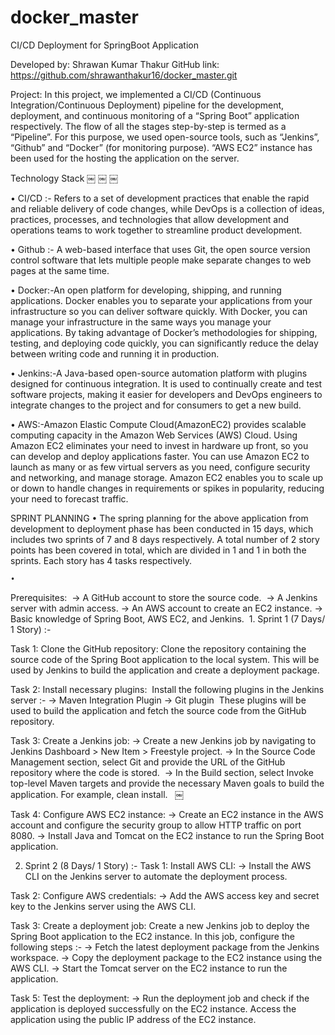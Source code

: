 # docker_master

CI/CD Deployment for SpringBoot Application

Developed by: Shrawan Kumar Thakur
GitHub link: https://github.com/shrawanthakur16/docker_master.git

Project:
In this project, we implemented a CI/CD (Continuous Integration/Continuous Deployment) pipeline for the development, deployment, and continuous monitoring of a “Spring Boot” application respectively. The flow of all the stages step-by-step is termed as a “Pipeline”. For this purpose, we used open-source tools, such as “Jenkins”, “Github” and “Docker” (for monitoring purpose). 
“AWS EC2” instance has been used for the hosting the application on the server. 


Technology Stack 
￼ ￼ ￼

• CI/CD :- Refers to a set of development practices that enable the rapid and reliable delivery of code changes, while DevOps is a collection of ideas, practices, processes, and technologies that allow development and operations 
teams to work together to streamline product development. 

• Github :- A web-based interface that uses Git, the open source version control software that lets multiple people make separate changes to web pages at the same time. 

• Docker:-An open platform for developing, shipping, and running applications. Docker enables you to separate your applications from your infrastructure so you can deliver software quickly. With Docker, you can manage your infrastructure in the same ways you manage your applications. 
By taking advantage of Docker’s methodologies for shipping, testing, and deploying code quickly, you can significantly reduce the delay between writing code and running it in production. 

• Jenkins:-A Java-based open-source automation platform with plugins designed for continuous integration. It is used to continually create and test 
software projects, making it easier for developers and DevOps engineers to integrate changes to the project and for consumers to get a new build. 

• AWS:-Amazon Elastic Compute Cloud(AmazonEC2) provides scalable computing capacity in the Amazon Web Services (AWS) Cloud. Using Amazon EC2 eliminates your need to invest in hardware up front, so you can develop and deploy applications faster. You can use Amazon EC2 to launch as many or as few virtual servers as you need, configure security and networking, and manage storage. Amazon EC2 enables you to scale up or down to handle changes in requirements or spikes in popularity, reducing your need to forecast traffic. 



SPRINT PLANNING 
	•	The spring planning for the above application from development to deployment phase has been conducted in 15 days, which includes two sprints of 7 and 8 days respectively. A total number of 2 story points has been covered in total, which are divided in 1 and 1 in both the sprints. Each story has 4 tasks respectively.  
	
	•	
Prerequisites:  -> A GitHub account to store the source code. 
-> A Jenkins server with admin access. -> An AWS account to create an EC2 instance.
-> Basic knowledge of Spring Boot, AWS EC2, and Jenkins.  1. Sprint 1 (7 Days/ 1 Story) :-

Task 1: Clone the GitHub repository: Clone the repository containing the source code of the Spring Boot application to the local system. This will be used by Jenkins to build the application and create a deployment package. 

Task 2: Install necessary plugins:  Install the following plugins in the Jenkins server :- 
-> Maven Integration Plugin 
-> Git plugin  These plugins will be used to build the application and fetch the source code from the GitHub repository.

Task 3: Create a Jenkins job:
-> Create a new Jenkins job by navigating to Jenkins Dashboard > New Item > Freestyle project.
-> In the Source Code Management section, select Git and provide the URL of the GitHub repository where the code is stored.  -> In the Build section, select Invoke top-level Maven targets and provide the necessary Maven goals to build the application. For example, clean install.  
￼ 

Task 4: Configure AWS EC2 instance: 
-> Create an EC2 instance in the AWS account and configure the security group to allow HTTP traffic on port 8080. 
-> Install Java and Tomcat on the EC2 instance to run the Spring Boot application. 

2. Sprint 2 (8 Days/ 1 Story) :- 
Task 1: Install AWS CLI: 
-> Install the AWS CLI on the Jenkins server to automate the deployment process. 

Task 2: Configure AWS credentials: 
-> Add the AWS access key and secret key to the Jenkins server using the AWS CLI. 

Task 3: Create a deployment job: 
Create a new Jenkins job to deploy the Spring Boot application to the EC2 instance. In this job, configure the following steps :- 
-> Fetch the latest deployment package from the Jenkins workspace. -> Copy the deployment package to the EC2 instance using the AWS CLI. -> Start the Tomcat server on the EC2 instance to run the application. 

Task 5: Test the deployment: 
-> Run the deployment job and check if the application is deployed successfully on the EC2 instance. Access the application using the public IP address of the EC2 instance. 
